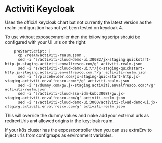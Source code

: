 # Activiti Keycloak

Uses the official keycloak chart but not currently the latest version as the realm configuration has not yet been tested on keycloak 4.

To use without exposecontroller then the following script should be configured with your UI urls on the right:

```$yaml
    preStartScript: |
      cp /realm/activiti-realm.json .
      sed -i 's/activiti-cloud-demo-ui:30082/jx-staging-quickstart-http.jx-staging.activiti.envalfresco.com/g' activiti-realm.json
      sed -i 's/activiti-cloud-demo-ui:\*/jx-staging-quickstart-http.jx-staging.activiti.envalfresco.com:*/g' activiti-realm.json
      sed -i 's/placeholder.com/jx-staging-quickstart-http.jx-staging.activiti.envalfresco.com:*/g' activiti-realm.json
      sed -i 's/dummy.com/gw.jx-staging.activiti.envalfresco.com:*/g' activiti-realm.json
      sed -i 's/activiti-cloud-sso-idm-kub:30082/gw.jx-staging.activiti.envalfresco.com/g' activiti-realm.json
      sed -i 's/activiti-cloud-demo-ui:3000/activiti-cloud-demo-ui.jx-staging.activiti.envalfresco.com/g' activiti-realm.json
```

This will override the dummy values and make add your external urls as redirectUris and allowed origins in the keycloak realm.

If your k8s cluster has the exposecontroller then you can use extraEnv to inject urls from configmaps as environment variables.